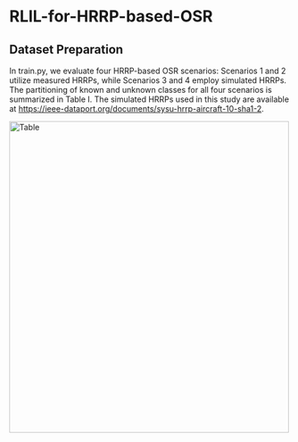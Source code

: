 # RLIL-for-HRRP-based-OSR
## Dataset Preparation
In train.py, we evaluate four HRRP-based OSR scenarios: Scenarios 1 and 2 utilize measured HRRPs, while Scenarios 3 and 4 employ simulated HRRPs. The partitioning of known and unknown classes for all four scenarios is summarized in Table I. The simulated HRRPs used in this study are available at https://ieee-dataport.org/documents/sysu-hrrp-aircraft-10-sha1-2.

<img width="501" height="558" alt="Table" src="https://github.com/user-attachments/assets/96898876-4560-4fa8-9440-8e28c6ffb3c0" />
